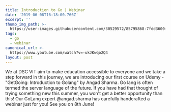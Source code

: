 ```yaml
---
title: Introduction to Go | Webinar
date: '2019-06-08T16:18:00.766Z'
excerpt: ''
thumb_img_path: >-
  https://user-images.githubusercontent.com/30529572/85795868-7fdd3600-b728-11ea-8a0c-dd9bc3ff35ff.png
tags:
  - go
  - webinar
canonical_url: >-
  https://www.youtube.com/watch?v=-ukJKwqo2Q4
layout: post
---
```


We at DSC VIT aim to make education accessible to everyone and we take a step forward in this journey, we are introducing our first course on Udemy - "GetGoing: Introduction to Golang" by Angad Sharma.
Go lang is often termed the server language of the future. If you have had that thought of trying something new this summer, you won't get a better opportunity than this! Our GoLang expert @angad.sharma has carefully handcrafted a webinar just for you! See you on 8th June!
